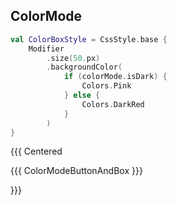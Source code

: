 ## ColorMode

```kotlin 0|5|0
val ColorBoxStyle = CssStyle.base {
    Modifier
        .size(50.px)
        .backgroundColor(
            if (colorMode.isDark) {
                Colors.Pink
            } else {
                Colors.DarkRed
            }
        )
}
```

{{{ Centered

{{{ ColorModeButtonAndBox }}}

}}}
